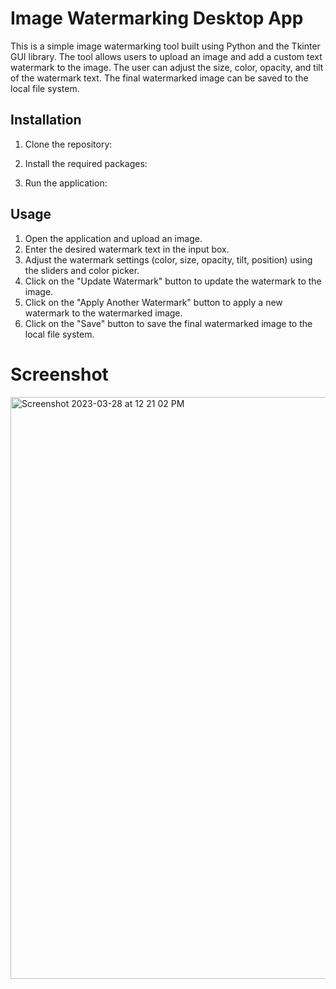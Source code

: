 # Image Watermarking Desktop App
This is a simple image watermarking tool built using Python and the Tkinter GUI library. The tool allows users to upload an image and add a custom text watermark to the image. The user can adjust the size, color, opacity, and tilt of the watermark text. The final watermarked image can be saved to the local file system.

## Installation
1. Clone the repository:

2. Install the required packages:

3. Run the application:

## Usage
1. Open the application and upload an image.
2. Enter the desired watermark text in the input box.
3. Adjust the watermark settings (color, size, opacity, tilt, position) using the sliders and color picker.
4. Click on the "Update Watermark" button to update the watermark to the image.
5. Click on the "Apply Another Watermark" button to apply a new watermark to the watermarked image.
6. Click on the "Save" button to save the final watermarked image to the local file system.

# Screenshot

<img width="931" alt="Screenshot 2023-03-28 at 12 21 02 PM" src="https://user-images.githubusercontent.com/94699055/228152419-5d5f8aa1-b7e1-4683-a255-0b3c6cbb26a5.png">
